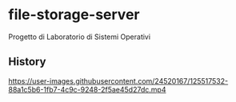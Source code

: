 # file-storage-server
Progetto di Laboratorio di Sistemi Operativi

## History
https://user-images.githubusercontent.com/24520167/125517532-88a1c5b6-1fb7-4c9c-9248-2f5ae45d27dc.mp4





